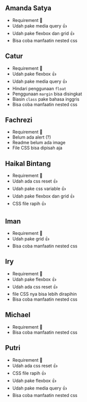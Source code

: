 ## Amanda Satya

- Requirement 💯
- Udah pake media query 👍
- Udah pake flexbox dan grid 👍
- Bisa coba manfaatin nested css

## Catur

- Requirement 💯
- Udah pake flexbox 👍
- Udah pake media query 👍
- Hindari penggunaan `float`
- Penggunaan `margin` bisa disingkat
- Biasin `class` pake bahasa inggris
- Bisa coba manfaatin nested css

## Fachrezi

- Requirement 💯
- Belum ada alert (?)
- Readme belum ada image
- File CSS bisa dipisah aja

## Haikal Bintang

- Requirement 💯
- Udah ada css reset 👍
- Udah pake css variable 👍
- Udah pake flexbox dan grid 👍
- CSS file rapih 👍

## Iman

- Requirement 💯
- Udah pake grid 👍
- Bisa coba manfaatin nested css

## Iry

- Requirement 💯
- Udah pake flexbox 👍
- Udah ada css reset 👍
- file CSS nya bisa lebih dirapihin
- Bisa coba manfaatin nested css

## Michael

- Requirement 💯
- Bisa coba manfaatin nested css

## Putri

- Requirement 💯
- Udah ada css reset 👍
- CSS file rapih 👍
- Udah pake flexbox 👍
- Udah pake media query 👍
- Bisa coba manfaatin nested css
